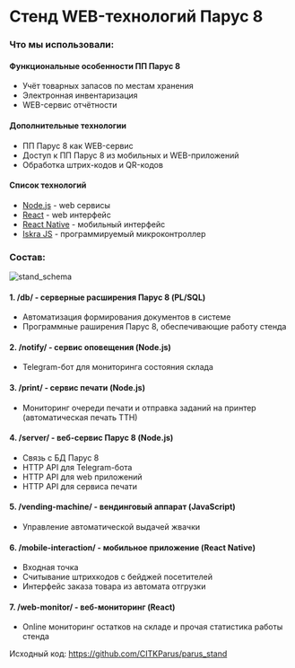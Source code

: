 # Стенд WEB-технологий Парус 8

### Что мы использовали:

#### Функциональные особенности ПП Парус 8

* Учёт товарных запасов по местам хранения
* Электронная инвентаризация
* WEB-сервис отчётности

#### Дополнительные технологии

* ПП Парус 8 как WEB-сервис
* Доступ к ПП Парус 8 из мобильных и WEB-приложений
* Обработка штрих-кодов и QR-кодов

#### Список технологий

* [Node.js](https://nodejs.org/en/) - web сервисы
* [React](https://reactjs.org/) - web интерфейс
* [React Native](https://facebook.github.io/react-native/) - мобильный интерфейс
* [Iskra JS](http://amperka.ru/product/iskra-js) - программируемый микроконтроллер

### Состав:

![stand_schema](https://citkparus.github.io/parus_stand/stand_schema.png)

#### 1. /db/ - серверные расширения Парус 8 (PL/SQL)

* Автоматизация формирования документов в системе
* Программные раширения Парус 8, обеспечивающие работу стенда

#### 2. /notify/ - сервис оповещения (Node.js)

* Telegram-бот для мониторинга состояния склада

#### 3. /print/ - сервис печати (Node.js)

* Мониторинг очереди печати и отправка заданий на принтер (автоматическая печать ТТН)

#### 4. /server/ - веб-сервис Парус 8 (Node.js)

* Связь с БД Парус 8
* HTTP API для Telegram-бота
* HTTP API для web приложений
* HTTP API для сервиса печати

#### 5. /vending-machine/ - вендинговый аппарат (JavaScript)

* Управление автоматической выдачей жвачки

#### 6. /mobile-interaction/ - мобильное приложение (React Native)

* Входная точка
* Считывание штрихкодов с бейджей посетителей
* Интерфейс заказа товара из автомата отгрузки

#### 7. /web-monitor/ - веб-мониторинг (React)

* Online мониторинг остатков на складе и прочая статистика работы стенда

Исходный код: https://github.com/CITKParus/parus_stand
